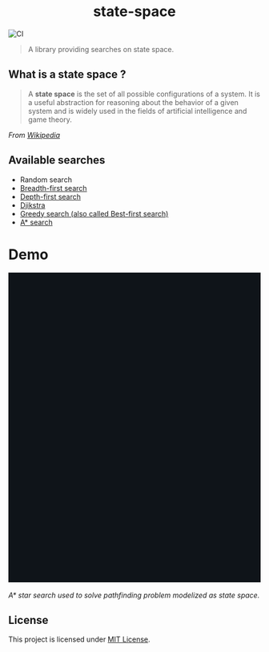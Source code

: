 <h1 align="center">
    state-space
</h1>

![CI](https://github.com/trayzen/state-space/workflows/CI/badge.svg)

> A library providing searches on state space.

## What is a state space ?

> A **state space** is the set of all possible configurations of a system. It is a useful abstraction for reasoning about the behavior of a given system and is widely used in the fields of artificial intelligence and game theory.

*From [Wikipedia](https://en.wikipedia.org/wiki/State_space)*

## Available searches

- Random search
- [Breadth-first search](https://en.wikipedia.org/wiki/Breadth-first_search)
- [Depth-first search](https://en.wikipedia.org/wiki/Depth-first_search)
- [Djikstra](https://en.wikipedia.org/wiki/Dijkstra%27s_algorithm)
- [Greedy search (also called Best-first search)](https://en.wikipedia.org/wiki/Best-first_search)
- [A* search](https://en.wikipedia.org/wiki/A*_search_algorithm)

# Demo

![demo](assets/demo.gif)

*A\* star search used to solve pathfinding problem modelized as state space.*

## License

This project is licensed under [MIT License](https://github.com/TrAyZeN/state-space/blob/master/LICENSE).

